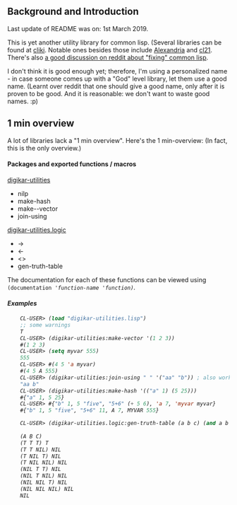 
## Background and Introduction

Last update of README was on: 1st March 2019.

This is yet another utility library for common lisp. (Several libraries can be found at [cliki](https://cliki.net/utilities). Notable ones besides those include  [Alexandria](http://common-lisp.net/project/alexandria/) and [cl21](https://lispcookbook.github.io/cl-cookbook/cl21.html). There's also [a good discussion on reddit about "fixing" common lisp](https://www.reddit.com/r/lisp/comments/6t6fqs/which_sugared_library_do_common_lispers_prefer/).

I don't think it is good enough yet; therefore, I'm using a personalized name - in case someone comes up with a "God" level library, let them use a good name. (Learnt over reddit that one should give a good name, only after it is proven to be good. And it is reasonable: we don't want to waste good names. :p)

## 1 min overview

A lot of libraries lack a "1 min overview". Here's the 1 min-overview: (In fact, this is the only overview.)

#### Packages and exported functions / macros

<u>digikar-utilities</u>

- nilp
- make-hash
- make--vector
- join-using

<u>digikar-utilities.logic</u>

- ->
- <-
- <>
- gen-truth-table

The documentation for each of these functions can be viewed using `(documentation '`<i>`function-name`<i>` 'function)`.  

#### Examples


```lisp
    CL-USER> (load "digikar-utilities.lisp")
    ;; some warnings
    T
    CL-USER> (digikar-utilities:make-vector '(1 2 3))
    #(1 2 3)
    CL-USER> (setq myvar 555)
    555
    CL-USER> #(4 5 'a myvar)
    #(4 5 A 555)
    CL-USER> (digikar-utilities:join-using " " '("aa" "b")) ; also works with vectors
    "aa b"
	CL-USER> (digikar-utilities:make-hash '(("a" 1) (5 25)))
    #{"a" 1, 5 25}
    CL-USER> #{"b" 1, 5 "five", "5+6" (+ 5 6), 'a 7, 'myvar myvar}
    #{"b" 1, 5 "five", "5+6" 11, A 7, MYVAR 555}

    CL-USER> (digikar-utilities.logic:gen-truth-table (a b c) (and a b c))
    
    (A B C) 
    (T T T) T
    (T T NIL) NIL
    (T NIL T) NIL
    (T NIL NIL) NIL
    (NIL T T) NIL
    (NIL T NIL) NIL
    (NIL NIL T) NIL
    (NIL NIL NIL) NIL
    NIL
```